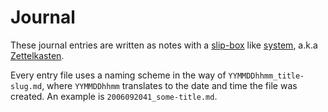 # Journal

These journal entries are written as notes with a [slip-box][1] like [system][2], a.k.a [Zettelkasten][3].

Every entry file uses a naming scheme in the way of `YYMMDDhhmm_title-slug.md`, where `YYMMDDhhmm` translates to the date and time the file was created. An example is `2006092041_some-title.md`.

[1]: https://fortelabs.co/blog/how-to-take-smart-notes/
[2]: https://writingcooperative.com/zettelkasten-how-one-german-scholar-was-so-freakishly-productive-997e4e0ca125
[3]: https://zettelkasten.de
